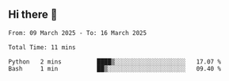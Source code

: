## Hi there 👋

<!--
**thethepai/thethepai** is a ✨ _special_ ✨ repository because its `README.md` (this file) appears on your GitHub profile.

Here are some ideas to get you started:

- 🔭 I’m currently working on ...
- 🌱 I’m currently learning ...
- 👯 I’m looking to collaborate on ...
- 🤔 I’m looking for help with ...
- 💬 Ask me about ...
- 📫 How to reach me: ...
- 😄 Pronouns: ...
- ⚡ Fun fact: ...
-->

<!--START_SECTION:waka-->

```txt
From: 09 March 2025 - To: 16 March 2025

Total Time: 11 mins

Python   2 mins          ████▒░░░░░░░░░░░░░░░░░░░░   17.07 %
Bash     1 min           ██▒░░░░░░░░░░░░░░░░░░░░░░   09.40 %
```

<!--END_SECTION:waka-->
